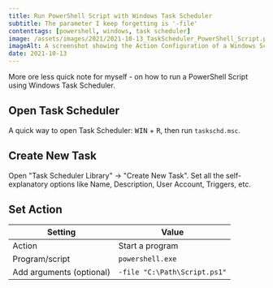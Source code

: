 ```yaml
---
title: Run PowerShell Script with Windows Task Scheduler
subtitle: The parameter I keep forgetting is '-file'
contenttags: [powershell, windows, task scheduler]
image: /assets/images/2021/2021-10-13_TaskScheduler_PowerShell_Script.png
imageAlt: A screenshot showing the Action Configuration of a Windows Scheduled Task - to run a PowerShell script.
date: 2021-10-13
---
```


More ore less quick note for myself - on how to run a PowerShell Script using Windows Task Scheduler.

## Open Task Scheduler

A quick way to open Task Scheduler:
<kbd>WIN</kbd> + <kbd>R</kbd>, then run `taskschd.msc`.

## Create New Task

Open "Task Scheduler Library" → "Create New Task".
Set all the self-explanatory options like Name, Description, User Account, Triggers, etc.

## Set Action

| Setting                  | Value                      |
| ------------------------ | -------------------------- |
| Action                   | Start a program            |
| Program/script           | `powershell.exe`             |
| Add arguments (optional) | `-file "C:\Path\Script.ps1"` |
